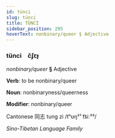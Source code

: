 ```yaml
---
id: tünci
slug: tünci
title: TÜNCİ
sidebar_position: 295
hoverText: nonbinary/queer § Adjective
---
```


### tünci&emsp;<span kind="abugida">c̃ʄꞇɟ</span>

*nonbinary/queer* **§** Adjective

**Verb**: to be nonbinary/queer

**Noun**: nonbinaryness/queerness

**Modifier**: nonbinary/queer

Cantonese 同志 tung zi /tʰʊŋ²¹ t͡siː³³/

*Sino-Tibetan Language Family*
